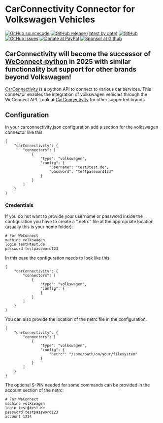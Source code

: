 

# CarConnectivity Connector for Volkswagen Vehicles
[![GitHub sourcecode](https://img.shields.io/badge/Source-GitHub-green)](https://github.com/tillsteinbach/CarConnectivity-connector-volkswagen/)
[![GitHub release (latest by date)](https://img.shields.io/github/v/release/tillsteinbach/CarConnectivity-connector-volkswagen)](https://github.com/tillsteinbach/CarConnectivity-connector-volkswagen/releases/latest)
[![GitHub](https://img.shields.io/github/license/tillsteinbach/CarConnectivity-connector-volkswagen)](https://github.com/tillsteinbach/CarConnectivity-connector-volkswagen/blob/master/LICENSE)
[![GitHub issues](https://img.shields.io/github/issues/tillsteinbach/CarConnectivity-connector-volkswagen)](https://github.com/tillsteinbach/CarConnectivity-connector-volkswagen/issues)
[![Donate at PayPal](https://img.shields.io/badge/Donate-PayPal-2997d8)](https://www.paypal.com/donate?hosted_button_id=2BVFF5GJ9SXAJ)
[![Sponsor at Github](https://img.shields.io/badge/Sponsor-GitHub-28a745)](https://github.com/sponsors/tillsteinbach)

## CarConnectivity will become the successor of [WeConnect-python](https://github.com/tillsteinbach/WeConnect-python) in 2025 with similar functionality but support for other brands beyond Volkswagen!

[CarConnectivity](https://github.com/tillsteinbach/CarConnectivity) is a python API to connect to various car services. This connector enables the integration of volkswagen vehicles through the WeConnect API. Look at [CarConnectivity](https://github.com/tillsteinbach/CarConnectivity) for other supported brands.

## Configuration
In your carconnectivity.json configuration add a section for the volkswagen connector like this:
```
{
    "carConnectivity": {
        "connectors": [
            {
                "type": "volkswagen",
                "config": {
                    "username": "test@test.de",
                    "password": "testpassword123"
                }
            }
        ]
    }
}
```
### Credentials
If you do not want to provide your username or password inside the configuration you have to create a ".netrc" file at the appropriate location (usually this is your home folder):
```
# For WeConnect
machine volkswagen
login test@test.de
password testpassword123
```
In this case the configuration needs to look like this:
```
{
    "carConnectivity": {
        "connectors": [
            {
                "type": "volkswagen",
                "config": {
                }
            }
        ]
    }
}
```

You can also provide the location of the netrc file in the configuration.
```
{
    "carConnectivity": {
        "connectors": [
            {
                "type": "volkswagen",
                "config": {
                    "netrc": "/some/path/on/your/filesystem"
                }
            }
        ]
    }
}
```
The optional S-PIN needed for some commands can be provided in the account section of the netrc:
```
# For WeConnect
machine volkswagen
login test@test.de
password testpassword123
account 1234
```
